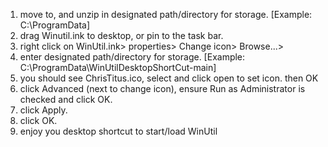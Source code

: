 1. move to, and unzip in designated path/directory for storage. [Example: C:\ProgramData]
2. drag Winutil.ink to desktop, or pin to the task bar.
3. right click on WinUtil.ink> properties> Change icon> Browse...>
4. enter designated path/directory for storage. [Example: C:\ProgramData\WinUtilDesktopShortCut-main]
5. you should see ChrisTitus.ico, select and click open to set icon. then OK
6. click Advanced (next to change icon), ensure Run as Administrator is checked and click OK.
7. click Apply.
8. click OK.
9. enjoy you desktop shortcut to start/load WinUtil
